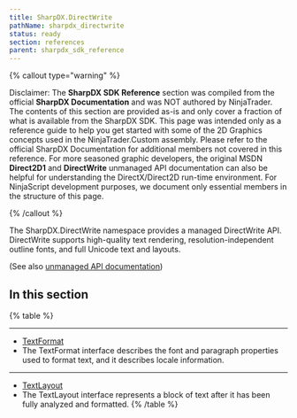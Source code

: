 ```yaml
---
title: SharpDX.DirectWrite
pathName: sharpdx_directwrite
status: ready
section: references
parent: sharpdx_sdk_reference
---
```


{% callout type="warning" %}

Disclaimer: The **SharpDX SDK Reference** section was compiled from the official **SharpDX Documentation** and was NOT authored by NinjaTrader. The contents of this section are provided as-is and only cover a fraction of what is available from the SharpDX SDK. This page was intended only as a reference guide to help you get started with some of the 2D Graphics concepts used in the NinjaTrader.Custom assembly. Please refer to the official SharpDX Documentation for additional members not covered in this reference. For more seasoned graphic developers, the original MSDN **Direct2D1** and **DirectWrite** unmanaged API documentation can also be helpful for understanding the DirectX/Direct2D run-time environment. For NinjaScript development purposes, we document only essential members in the structure of this page.

{% /callout %}

The SharpDX.DirectWrite namespace provides a managed DirectWrite API. DirectWrite supports high-quality text rendering, resolution-independent outline fonts, and full Unicode text and layouts.

(See also [unmanaged API documentation](https://msdn.microsoft.com/en-us/library/dd368038.aspx))

## In this section

{% table %}

---

* [TextFormat](sharpdx_directwrite_textformat)
* The TextFormat interface describes the font and paragraph properties used to format text, and it describes locale information.

---

* [TextLayout](sharpdx_directwrite_textlayout)
* The TextLayout interface represents a block of text after it has been fully analyzed and formatted.
{% /table %}
